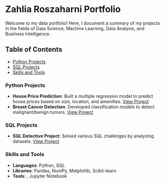 # Zahlia Roszaharni Portfolio

Welcome to my data portfolio! Here, I document a summary of my projects in the fields of Data Science, Machine Learning, Data Analysis, and Business Intelligence.

## Table of Contents

- [Python Projects](#python-projects)
- [SQL Projects](#sql-projects)
- [Skills and Tools](#skills-and-tools)

### Python Projects

- **House Price Prediction**: Built a multiple regression model to predict house prices based on size, location, and amenities. [View Project](https://github.com/your-username/house-price-prediction)
- **Breast Cancer Detection**: Developed classification models to detect malignant/benign tumors. [View Project](https://github.com/your-username/breast-cancer-detection)

### SQL Projects

- **SQL Detective Project**: Solved various SQL challenges by analyzing datasets. [View Project](https://github.com/your-username/sql-detective)

### Skills and Tools

- **Languages**: Python, SQL
- **Libraries**: Pandas, NumPy, Matplotlib, Scikit-learn
- **Tools**: , Jupyter Notebook

